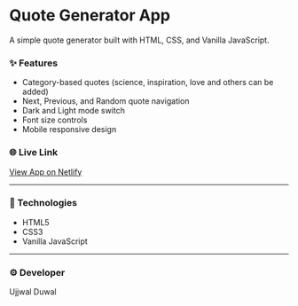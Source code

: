 # Quote Generator App

A simple quote generator built with HTML, CSS, and Vanilla JavaScript.

### ✨ Features
- Category-based quotes (science, inspiration, love and others can be added)
- Next, Previous, and Random quote navigation
- Dark and Light mode switch
- Font size controls
- Mobile responsive design

### 🌐 Live Link
[View App on Netlify](https://.......)

---

### 📁 Technologies
- HTML5
- CSS3
- Vanilla JavaScript

---

### ⚙️ Developer
Ujjwal Duwal
